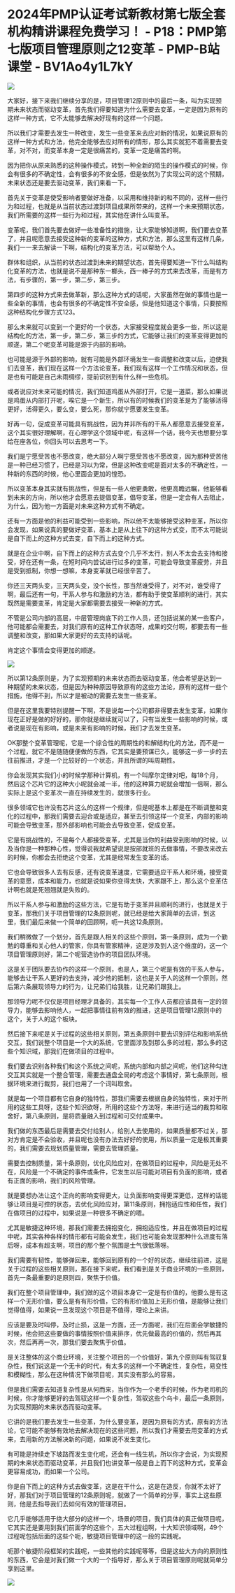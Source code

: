 # 2024年PMP认证考试新教材第七版全套机构精讲课程免费学习！ - P18：PMP第七版项目管理原则之12变革 - PMP-B站课堂 - BV1Ao4y1L7kY

![](img/62804ffe81f07bd956ba639c7950982e_0.png)

大家好，接下来我们继续分享的是，项目管理12原则中的最后一条，叫为实现预期未来状态而驱动变革，首先我们得要知道为什么需要去变革，一定是因为原有的这样一种方式，它不太能够去解决好现有的这样一个问题。

所以我们才需要去发生一种改变，发生一些变革来去应对新的情况，如果说原有的这样一种方式和方法，他完全能够去应对所有的情形，那么其实就犯不着需要去变革，对不对，而变革本身一定是很痛苦的，变革一定是痛苦的啊。

因为把你从原来熟悉的这种操作模式，转到一种全新的陌生的操作模式的时候，你会有很多的不确定性，会有很多的不安全感，但是依然为了实现公司的这个预期，未来状态还是要去驱动变革，我们来看一下。

首先关于变革是使受影响者要做好准备，以采用和维持新的和不同的，这样一些行为和过程，也就是从当前状态过渡到项目成果所带来的，这样一个未来预期状态，我们所需要的这样一些行为和过程，其实他在讲什么叫变革。

变革呢，我们首先要去做好一些准备性的措施，让大家能够知道啊，我们要去变革了，并且呢愿意去接受这种新的变革的这种方，式和方法，那么这里有这样几条，我们一一来去解读一下啊，结构化的变革方法，可以帮助个人。

群体和组织，从当前的状态过渡到未来的期望状态，首先得要知道一下什么叫结构化变革的方法，也就是说不是那种东一榔头，西一棒子的方式来去改革，而是有方法，有步骤的，第一步，第二步，第三步。

第四步的这种方式来去做革新，那么这种方式的话呢，大家虽然在做的事情也是一些全新的事情，也会有很多的不确定性不安全感，但是他知道这个事情，只要按照这种结构化步骤方式123。

那么未来就可以变到一个更好的一个状态，大家接受程度就会更多一些，所以这是结构化的方法，第一步，第二步，第三步的方式，它能够让我们的变革变得更加的顺遂，第二个呢变革可能是源于内部的影响。

也可能是源于外部的影响，就有可能是外部环境发生一些调整和改变以后，迫使我们去变革，我们现在这样一个方法论变革，我们现有这样一个工作情况和状态，但是也有可能是自己未雨绸缪，提前识别到有什么样一些危机。

或者说应对未来可能的情况，我们知道鸡蛋从外部打开，它是一道菜，那么如果说是鸡蛋从内部打开呢，唉它是一个新生，所以有的时候我们的变革是为了能够活得更好，活得更久，要么变，要么死，那你就宁愿要发生变革。

好再一句，促成变革可能具有挑战性，因为并非所有的干系人都愿意去接受变革，这个其实很好理解啊，在心理学这个领域中呢，有这样一个话，我今天也想要分享给在座各位，你回头可以去思考一下。

我们是宁愿受苦也不愿改变，绝大部分人啊宁愿受苦也不愿改变，因为那种受苦他是一种已经习惯了，已经是习以为常，但是这种改变呢是面对太多的不确定性，一种新的东西的时候，他心里面会更加的惶恐。

所以变革本身其实就有挑战性，但是有一些人他更勇敢，他更高瞻远瞩，他能够看到未来的方向，所以他才会愿意去提倡变革，倡导变革，但是一定会有人去阻止，为什么，因为他一方面是对未来这种方式有不确定。

还有一方面是他的利益可能受到一些影响，所以他不太能够接受这种变革，所以你会发现，如果说真的要做好变革，基本上是从上往下的这种方式变，而不太可能说是自下而上的这种方式去变，自下而上的这种方式。

就是在企业中啊，自下而上的这种方式去变个几乎不太行，别人不太会去支持和接受，好在还有一条，在短时间内尝试进行过多的变革，可能会导致变革疲劳，并且是受到抵制，你想一想嘛，本身变革就已经很辛苦了。

你还三天两头变，三天两头变，没个长性，那当然谁受得了，对不对，谁受得了啊，最后还有一句，干系人参与和激励的方法，都有助于使变革顺利的进行，其实既然是需要变革，肯定是大家都需要去接受一种新的方式。

不管是公司内部的高层，中层管理岗底下的工作人员，还包括说某的某一些客户，他可能都会需要去，对我们原有的这种工作状态呀，成果的交付啊，都要去有一些调整和改变，那如果大家更好的去支持的话呢。

肯定这个事情会变得更加的顺遂。

![](img/62804ffe81f07bd956ba639c7950982e_2.png)

所以第12条原则是，为了实现预期的未来状态而去驱动变革，他会希望是达到一种期望的未来状态，但是因为种种原因导致原有的这些方法论，原有的这样一些个措施，他得不到，所以才是被动的需要去发生一些变革。

但是在这里我要特别提醒一下啊，不是说每一个公司都非得要去发生变革，如果你现在正好是做的好好的，那你就是继续就可以了，只有当发生一些影响的时候，或者说是现在有影响，或是未来有影响的时候，我们才去发生变革。

OK那整个变革管理呢，它是一个综合性的周期性的和解结构化的方法，而不是一个过程，就它不是随随便便做的东西，它其实是要预谋已久，能够这一步一步的去往前推进，才是一个比较好的一个状态，并且所谓的叫周期性。

你会发现其实我们小的时候学那种计算机，有一个叫摩尔定律对吧，每18个月，然后这个芯片它的这种大小呢就会减一半，他的这种算力呢就会增加一倍啊，那么实际上是这个变革次一直在持续发生的，就很多行业。

很多领域它也许没有芯片这么的这样一个规律，但是呢基本上都是在不断调整和变化的过程中，那我们需要去迎合或是适应，甚至去引领这样一个变革，内部的影响可能会导致变革，那外部影响也可能会去导致变革，促成变革。

它是有挑战性的，不是每个人都接受变革，尤其是当你的利益受到影响的时候，以及当你是一种那种心性，觉得说我就希望说是按部就班的去做事情，不要改来改去的时候，你都会去拒绝这个变革，尤其是经常发生变革的话。

它也会导致很多人去有反感，还有说变革速度，它需要适应干系人和环境，接受变革的意愿，成本和能力，也就是说如果你变得太快，大家跟不上，那么这个变革估计啊也就是死翘翘就是失败的。

所以干系人参与和激励的这些方法，它是有助于变革并且顺利的进行，也就是关于变革，那我们关于项目管理的12条原则呢，就已经是给大家简单的去讲，到这里，我们最后来做一个简单的回顾啊，呃一共这12条原则。

我们稍微做了一个划分，首先是跟人相关的这些个原则，第一条原则，成为一个勤勉的尊重和关心他人的管家，你具有管家精神，这是涉及到人这个维度的，这一个项目管理原则好，第二个呢营造协作的项目团队环境。

这是关于团队要去协作的这样一个原则，也是人，第三个呢是有效的干系人参与，能够去让干系人更好的去支持，减少他的抵制，这也是关于人的这样一个原则，然后第六条展现领导力的行为，让兄弟们给我胜，让兄弟们跟我上。

那领导力呢不仅仅是项目经理才具备的，其实每一个工作人员都应该具有一定的领导力，能够去影响他人，一起把事情往前有效的推进，这是项目管理12原则中的这个，关于人的这个板块。

然后接下来呢是关于过程的这些相关原则，第五条原则中要去识别评估和影响系统交互，我们说整个项目是一个大的系统，它里面涉及到那么多的过程，那么多的这些个知识域，那我们在做项目的过程中。

我们要去识别各种我们和这个系统之间呢，系统内部和内部之间呢，他们这种勾连交互其实就是一个整合管理，需要去通盘全局的考虑这个事情好，第七条原则，根据环境来进行裁剪，我们也用了一个词叫取舍。

就是每一个项目都有它自身的独特性，那我们需要去根据自身的独特性，来对于所用的这些工具呀，这些个知识欲呀，所用的这些个方法呀，来进行适当的裁剪和取舍好，第八条原则，是将质量融入到过程和可交付成果中。

我们做的东西最后是需要去交付给别人，给别人去使用的，如果质量都不过关，那对方肯定是不会验收，并且呢也没有办法去好好的使用，所以质量一定是极其重要的，我们需要去规划质量管理，需要去管理质量。

需要去控制质量，第十条原则，优化风险应对，在做项目的过程中，风险是无处不在，风险是一个不确定的事件或条件，它发生以后可能对项目有负面的影响，或者有正面的影响，我们的风险管理。

就是要想办法让这个正向的影响变得更大，让负面影响变得更深更低，这样的话能够让项目是可控的状态，去优化风险应对，第11条原则，拥抱适应性和任性，我们在做项目的过程中，如果说是一种很多不确定的嗯。

尤其是敏捷这种环境，那我们需要去拥抱变化，拥抱适应性，并且在做项目的过程中呢，其实各种各样的情形都有可能会发生，我们也可能会发现那种什么进度有落后呀，成本有超支啊，项目的那个整个氛围是士气很低落呀。

我们需要有韧性，能够弹回来，能够回到原有的一个好的状态，继续往前进，这是关于过程的这些相关原则，那在接下来呢，我们看到是关于商业环境的一些原则，首先一条最重要的是原则四，聚焦于价值。

我们在整个项目管理中，我们做的这个项目本身它一定是有价值的，他要么是有这样一个无形价值，要么是有有形价值，它的有形价值加上无形价值，是能够让我们觉得值得，如果说一旦发现这个项目是不值得，理论上来讲。

应该是要及时叫停，及时止损，这是一方面，还一方面呢，我们在后面会学敏捷的时候，他会把这些要做的事情按照价值来排序，优先做最高的价值的，然后再其次，然后再再一次，那我们要去聚焦于价值。

是关注整体的这个商业环境，关注整个项目的一个价值好，第九个原则叫有驾驭复杂性，我们说这是一个无卡的时代，有太多的这样一个不确定性，复杂性，易变性和模糊性，那么在这种情况下做项目呢，其实没有那么的容易。

但是我们需要去知道复杂性是从何而来，当你作为一个老手的时候，作为老司机的时候，你才能够更好的去驾驭这样一个复杂性，驾驭这些个乌卡，最后一条原则，为实现预期的未来状态而驱动变革。

它讲的是我们要去发生一些变革，为什么要变革，是因为原有的方式，原有的方法论，它可能不能够有效地去解决现在的这些问题，所以我们才需要去用变革的方式来，去用新的方法解决新的问题，如果说不发生变化。

有可能是持续走下坡路而发生变化呢，还会有一线生机，所以你才会说，为实现预期的未来状态而驱动变革，并且我们也讲变革一般是自上而下的这种方式，变革会更容易成功，而如果一个公司。

你是自下而上的这种方式去做变革，这是在干什么，这是在造反，你就不太好了好，那我们对于项目管理的12条原则呢，就做了一个简单的分享，事实上这些原则，他是去指导我们去如何有效的管理项目。

它几乎能够适用于绝大部分的这样一个，场景的项目，我们具体的真正做项目呢，它其实还是要用到我们前面学的这些个，五大过程组啊，十大知识领域啊，49个过程呢包括后面的这些个呃，敏捷项目管理中的这一段的实践呢。

呃那个敏捷阶段框架的实践呢，一些其他的实践呢等等，但是这些大方向的原则性的东西，它会是对我们做一个大的一个指导好，那么关于项目管理原则呢就简单分享到这里。



![](img/62804ffe81f07bd956ba639c7950982e_4.png)